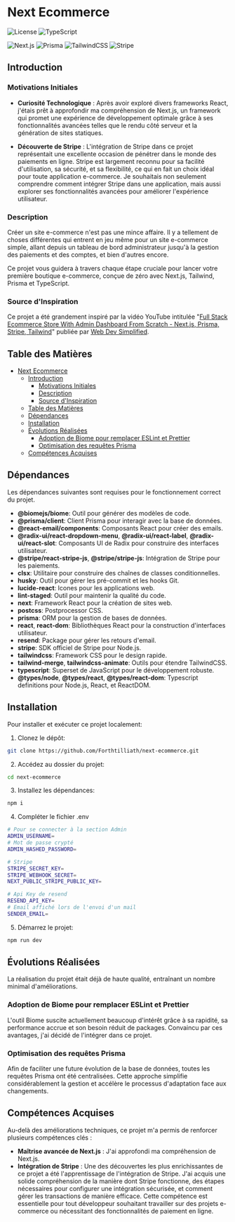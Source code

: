 # Next Ecommerce

![License](https://img.shields.io/badge/license-MIT-blue.svg) ![TypeScript](https://img.shields.io/badge/-TypeScript-blue?logo=typescript&logoColor=white)

![Next.js](https://img.shields.io/badge/next.js-%2301BDFC.svg?style=for-the-badge&logo=next.js&logoColor=white) ![Prisma](https://img.shields.io/badge/Prisma-47848D?style=for-the-badge&logo=prisma&logoColor=white) ![TailwindCSS](https://img.shields.io/badge/Tailwind_CSS-38B2AC?style=for-the-badge&logo=tailwind-css&logoColor=white) ![Stripe](https://img.shields.io/badge/Stripe-000000?style=for-the-badge&logo=stripe&logoColor=white)


## Introduction

### Motivations Initiales

- **Curiosité Technologique** : Après avoir exploré divers frameworks React, j'étais prêt à approfondir ma compréhension de Next.js, un framework qui promet une expérience de développement optimale grâce à ses fonctionnalités avancées telles que le rendu côté serveur et la génération de sites statiques.

- **Découverte de Stripe** : L'intégration de Stripe dans ce projet représentait une excellente occasion de pénétrer dans le monde des paiements en ligne. Stripe est largement reconnu pour sa facilité d'utilisation, sa sécurité, et sa flexibilité, ce qui en fait un choix idéal pour toute application e-commerce. Je souhaitais non seulement comprendre comment intégrer Stripe dans une application, mais aussi explorer ses fonctionnalités avancées pour améliorer l'expérience utilisateur.

### Description

Créer un site e-commerce n'est pas une mince affaire. Il y a tellement de choses différentes qui entrent en jeu même pour un site e-commerce simple, allant depuis un tableau de bord administrateur jusqu'à la gestion des paiements et des comptes, et bien d'autres encore.

Ce projet vous guidera à travers chaque étape cruciale pour lancer votre première boutique e-commerce, conçue de zéro avec Next.js, Tailwind, Prisma et TypeScript.

### Source d'Inspiration

Ce projet a été grandement inspiré par la vidéo YouTube intitulée "[Full Stack Ecommerce Store With Admin Dashboard From Scratch - Next.js, Prisma, Stripe, Tailwind](https://www.youtube.com/watch?v=iqrgggs0Qk0)" publiée par [Web Dev Simplified](https://www.youtube.com/@WebDevSimplified).

## Table des Matières

- [Next Ecommerce](#next-ecommerce)
  - [Introduction](#introduction)
    - [Motivations Initiales](#motivations-initiales)
    - [Description](#description)
    - [Source d'Inspiration](#source-dinspiration)
  - [Table des Matières](#table-des-matières)
  - [Dépendances](#dépendances)
  - [Installation](#installation)
  - [Évolutions Réalisées](#évolutions-réalisées)
    - [Adoption de Biome pour remplacer ESLint et Prettier](#adoption-de-biome-pour-remplacer-eslint-et-prettier)
    - [Optimisation des requêtes Prisma](#optimisation-des-requêtes-prisma)
  - [Compétences Acquises](#compétences-acquises)

## Dépendances

Les dépendances suivantes sont requises pour le fonctionnement correct du projet.

- **@biomejs/biome**: Outil pour générer des modèles de code.
- **@prisma/client**: Client Prisma pour interagir avec la base de données.
- **@react-email/components**: Composants React pour créer des emails.
- **@radix-ui/react-dropdown-menu**, **@radix-ui/react-label**, **@radix-ui/react-slot**: Composants UI de Radix pour construire des interfaces utilisateur.
- **@stripe/react-stripe-js**, **@stripe/stripe-js**: Intégration de Stripe pour les paiements.
- **clsx**: Utilitaire pour construire des chaînes de classes conditionnelles.
- **husky**: Outil pour gérer les pré-commit et les hooks Git.
- **lucide-react**: Icones pour les applications web.
- **lint-staged**: Outil pour maintenir la qualité du code.
- **next**: Framework React pour la création de sites web.
- **postcss**: Postprocessor CSS.
- **prisma**: ORM pour la gestion de bases de données.
- **react**, **react-dom**: Bibliothèques React pour la construction d'interfaces utilisateur.
- **resend**: Package pour gérer les retours d'email.
- **stripe**: SDK officiel de Stripe pour Node.js.
- **tailwindcss**: Framework CSS pour le design rapide.
- **tailwind-merge**, **tailwindcss-animate**: Outils pour étendre TailwindCSS.
- **typescript**: Superset de JavaScript pour le développement robuste.
- **@types/node**, **@types/react**, **@types/react-dom**: Typescript definitions pour Node.js, React, et ReactDOM.

## Installation

Pour installer et exécuter ce projet localement:

1. Clonez le dépôt:
```bash
git clone https://github.com/Forthtilliath/next-ecommerce.git
```

2. Accédez au dossier du projet:
```bash
cd next-ecommerce
```

3. Installez les dépendances:
```bash
npm i
```

4. Compléter le fichier .env
```bash
# Pour se connecter à la section Admin
ADMIN_USERNAME=
# Mot de passe crypté
ADMIN_HASHED_PASSWORD=

# Stripe
STRIPE_SECRET_KEY=
STRIPE_WEBHOOK_SECRET=
NEXT_PUBLIC_STRIPE_PUBLIC_KEY=

# Api Key de resend
RESEND_API_KEY=
# Email affiché lors de l'envoi d'un mail
SENDER_EMAIL=
```

5. Démarrez le projet:
```bash
npm run dev
```

## Évolutions Réalisées

La réalisation du projet était déjà de haute qualité, entraînant un nombre minimal d'améliorations.

### Adoption de Biome pour remplacer ESLint et Prettier

L'outil Biome suscite actuellement beaucoup d'intérêt grâce à sa rapidité, sa performance accrue et son besoin réduit de packages. Convaincu par ces avantages, j'ai décidé de l'intégrer dans ce projet.

### Optimisation des requêtes Prisma

Afin de faciliter une future évolution de la base de données, toutes les requêtes Prisma ont été centralisées. Cette approche simplifie considérablement la gestion et accélère le processus d'adaptation face aux changements.

## Compétences Acquises

Au-delà des améliorations techniques, ce projet m'a permis de renforcer plusieurs compétences clés :

- **Maîtrise avancée de Next.js** : J'ai approfondi ma compréhension de Next.js.
- **Intégration de Stripe** : Une des découvertes les plus enrichissantes de ce projet a été l'apprentissage de l'intégration de Stripe. J'ai acquis une solide compréhension de la manière dont Stripe fonctionne, des étapes nécessaires pour configurer une intégration sécurisée, et comment gérer les transactions de manière efficace. Cette compétence est essentielle pour tout développeur souhaitant travailler sur des projets e-commerce ou nécessitant des fonctionnalités de paiement en ligne.